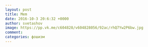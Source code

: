 ```yaml
--- 
layout: post 
title: Mem 
date: 2016-10-3 20:6:32 +0000 
author: svetashov 
image: https://pp.vk.me/c604828/v604828056/92ac/rhQ7Yw2P6bw.jpg
comment: 
categories: фошизм
---
```

